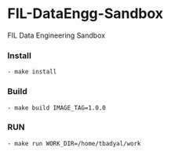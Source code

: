 # FIL-DataEngg-Sandbox
FIL Data Engineering Sandbox
### Install
    - make install
### Build
    - make build IMAGE_TAG=1.0.0
### RUN
    - make run WORK_DIR=/home/tbadyal/work